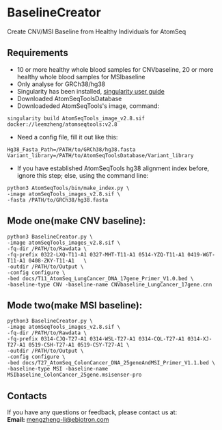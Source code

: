 # BaselineCreator
Create CNV/MSI Baseline from Healthy Individuals for AtomSeq

## Requirements
- 10 or more healthy whole blood samples for CNVbaseline, 20 or more healthy whole blood samples for MSIbaseline
- Only analyse for GRCh38/hg38
- Singularity has been installed, [singularity user guide](https://docs.sylabs.io/guides/latest/user-guide/quick_start.html#quick-installation-steps) 
- Downloaded AtomSeqToolsDatabase
- Downloadeded AtomSeqTools's image, command:
```
singularity build AtomSeqTools_image_v2.8.sif docker://leemzheng/atomseqtools:v2.8
```
- Need a config file, fill it out like this:
```
Hg38_Fasta_Path=/PATH/to/GRCh38/hg38.fasta
Variant_library=/PATH/to/AtomSeqToolsDatabase/Variant_library
```
- If you have established AtomSeqTools hg38 alignment index before, ignore this step; else, using the command line:
```
python3 AtomSeqTools/bin/make_index.py \
-image atomSeqTools_images_v2.8.sif \
-fasta /PATH/to/GRCh38/hg38.fasta
```

## Mode one(make CNV baseline):
```
python3 BaselineCreator.py \
-image atomSeqTools_images_v2.8.sif \
-fq-dir /PATH/to/Rawdata \
-fq-prefix 0322-LXQ-T11-A1 0327-MHT-T11-A1 0514-YZQ-T11-A1 0419-WGT-T11-A1 0408-ZKY-T11-A1   \
-outdir /PATH/to/Output \
-config configure \
-bed docs/T11_AtomSeq_LungCancer_DNA_17gene_Primer_V1.0.bed \
-baseline-type CNV -baseline-name CNVbaseline_LungCancer_17gene.cnn
```

## Mode two(make MSI baseline):
```
python3 BaselineCreator.py \
-image atomSeqTools_images_v2.8.sif \
-fq-dir /PATH/to/Rawdata \
-fq-prefix 0314-CJQ-T27-A1 0314-WSL-T27-A1 0314-CQL-T27-A1 0314-XJ-T27-A1 0519-CSH-T27-A1 0519-CSY-T27-A1 \
-outdir /PATH/to/Output \
-config configure \
-bed docs/T27_AtomSeq_ColonCancer_DNA_25geneAndMSI_Primer_V1.1.bed \
-baseline-type MSI -baseline-name MSIbaseline_ColonCancer_25gene.msisenser-pro
```

## Contacts
If you have any questions or feedback, please contact us at: \
**Email:** mengzheng-li@ebiotron.com
